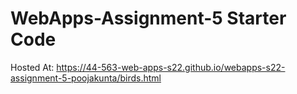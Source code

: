 # WebApps-Assignment-5 Starter Code

Hosted At: https://44-563-web-apps-s22.github.io/webapps-s22-assignment-5-poojakunta/birds.html
